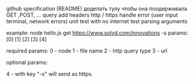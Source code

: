 github
specification (README)
доделать тулу
чтобы она поодерживала GET ,POST, …
query
add headers
http / https
handle error (user input terminal, network errors)
unit test with no internet test parsing arguments



example: node hello.js get https://www.solvd.com/innovations -s
params:   [0]  [1]     [2]             [3]                   [4]

required params:
0 - node
1 - file name 
2 - http query type
3 - url

optional  params:

4 - with key "-s" will send as https.

